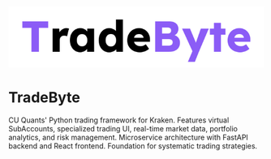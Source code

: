 <center>
  <img src="assets/branding/TradeByte_logo.png" alt="TradeByte" width="700"> 
</center>

# TradeByte
CU Quants' Python trading framework for Kraken. Features virtual SubAccounts, specialized trading UI, real-time market data, portfolio analytics, and risk management. Microservice architecture with FastAPI backend and React frontend. Foundation for systematic trading strategies.
